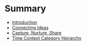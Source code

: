 # Summary

- [Introduction](zettelkasten/zettelkasten-introduction.md)
- [Connecting Ideas](zettelkasten/connecting-ideas.md)
- [Capture, Nurture, Share](zettelkasten/capture-nurture-share.md)
- [Time Context Category Heirarchy](zettelkasten/time-context-category-heirarchy.md)
